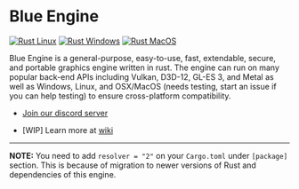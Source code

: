 # Blue Engine

[![Rust Linux](https://github.com/ElhamAryanpur/BlueEngine/actions/workflows/rust-linux.yml/badge.svg)](https://github.com/ElhamAryanpur/BlueEngine/actions/workflows/rust-linux.yml)
[![Rust Windows](https://github.com/ElhamAryanpur/BlueEngine/actions/workflows/rust-win.yml/badge.svg)](https://github.com/ElhamAryanpur/BlueEngine/actions/workflows/rust-win.yml)
[![Rust MacOS](https://github.com/ElhamAryanpur/BlueEngine/actions/workflows/rust-osx.yml/badge.svg)](https://github.com/ElhamAryanpur/BlueEngine/actions/workflows/rust-osx.yml)


Blue Engine is a general-purpose, easy-to-use, fast, extendable, secure, and portable graphics engine written in rust. The engine can run on many popular back-end APIs including Vulkan, D3D-12, GL-ES 3, and Metal as well as Windows, Linux, and OSX/MacOS (needs testing, start an issue if you can help testing) to ensure cross-platform compatibility.

* [Join our discord server](https://discord.gg/s7xsj9q)

* [WIP] Learn more at [wiki](https://github.com/BlueMazar/BlueEngine/wiki)

---

**NOTE:** You need to add `resolver = "2"` on your `Cargo.toml` under `[package]` section. This is because of migration to newer versions of Rust and dependencies of this engine.
